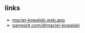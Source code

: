 ## links
* [maciej-kowalski.web.app](https://maciej-kowalski.web.app)
* [gamejolt.com/@maciej-kowalski](https://gamejolt.com/@maciej-kowalski)
